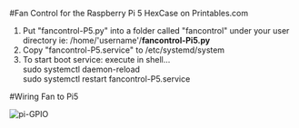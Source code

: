 
#Fan Control for the Raspberry Pi 5 HexCase on Printables.com
1.  Put "fancontrol-P5.py" into a folder called "fancontrol" under your user directory ie: /home/'username'/**fancontrol-Pi5.py**
2.  Copy "fancontrol-P5.service" to /etc/systemd/system
3.  To start boot service: execute in shell...  
  sudo systemctl daemon-reload\
  sudo systemctl restart fancontrol-P5.service



#Wiring Fan to Pi5



![pi-GPIO](https://github.com/carterm2/fancontrol-P5/assets/11826844/726ef399-13b2-41d4-975e-7275f8ee6469)
